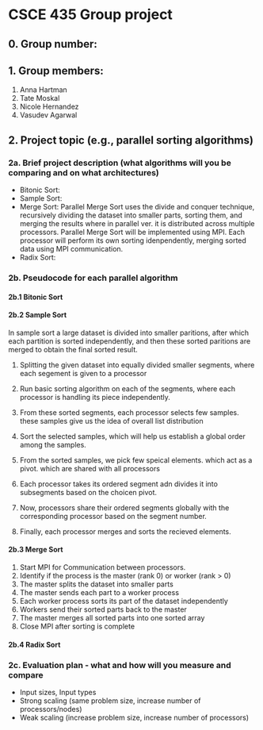 # CSCE 435 Group project

## 0. Group number:

## 1. Group members:

1. Anna Hartman
2. Tate Moskal
3. Nicole Hernandez
4. Vasudev Agarwal

## 2. Project topic (e.g., parallel sorting algorithms)

### 2a. Brief project description (what algorithms will you be comparing and on what architectures)

- Bitonic Sort:
- Sample Sort:
- Merge Sort: Parallel Merge Sort uses the divide and conquer technique, recursively dividing the dataset into smaller parts, sorting them, and merging the results where in parallel ver. it is distributed across multiple processors. Parallel Merge Sort will be implemented using MPI. Each processor will perform its own sorting idenpendently, merging sorted data using MPI communication.
- Radix Sort:

### 2b. Pseudocode for each parallel algorithm

#### 2b.1 Bitonic Sort

#### 2b.2 Sample Sort

In sample sort a large dataset is divided into smaller paritions,
after which each partition is sorted independently, and then these
sorted paritions are merged to obtain the final sorted result.

1. Splitting the given dataset into equally divided smaller
   segments, where each segement is given to a processor

2. Run basic sorting algorithm on each of the segments,
   where each processor is handling its piece independently.

3. From these sorted segments, each processor selects
   few samples. these samples give us the idea of overall list distribution

4. Sort the selected samples, which will help us establish a
   global order among the samples.

5. From the sorted samples, we pick few speical elements. which act
   as a pivot. which are shared with all processors

6. Each processor takes its ordered segment adn divides it into
   subsegments based on the choicen pivot.

7. Now, processors share their ordered segments globally with the
   corresponding processor based on the segment number.

8. Finally, each processor merges and sorts the recieved elements.

#### 2b.3 Merge Sort

1. Start MPI for Communication between processors.
2. Identify if the process is the master (rank 0) or worker (rank > 0)
3. The master splits the dataset into smaller parts
4. The master sends each part to a worker process
5. Each worker process sorts its part of the dataset independently
6. Workers send their sorted parts back to the master
7. The master merges all sorted parts into one sorted array
8. Close MPI after sorting is complete

#### 2b.4 Radix Sort

### 2c. Evaluation plan - what and how will you measure and compare

- Input sizes, Input types
- Strong scaling (same problem size, increase number of processors/nodes)
- Weak scaling (increase problem size, increase number of processors)
